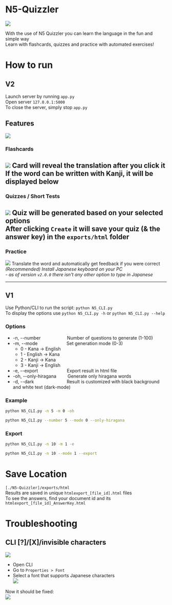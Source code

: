 # N5-Quizzler
![](https://github.com/user-attachments/assets/ba377e46-20e6-4ba5-9c9a-c5411e2fb213)

With the use of N5 Quizzler you can learn the language in the fun and simple way  
Learn with flashcards, quizzes and practice with automated exercises!

# How to run
## V2
Launch server by running `app.py`  
Open server `127.0.0.1:5000`  
To close the server, simply stop `app.py`

## Features
![](https://github.com/user-attachments/assets/df3bbd7f-c1d8-434e-a843-fbcbe3c52fc7)

### Flashcards
![](https://github.com/user-attachments/assets/479d81ac-a357-4c61-b95b-7f19ec788f4e)
Card will reveal the translation after you click it  
If the word can be written with Kanji, it will be displayed below
---

### Quizzes / Short Tests
![](https://github.com/user-attachments/assets/aafdac52-972e-467b-81fb-dbe000aca8de)
Quiz will be generated based on your selected options  
After clicking `Create` it will save your quiz (& the answer key) in the `exports/html` folder
---

### Practice
![](https://github.com/user-attachments/assets/2a875f94-8dc3-443a-8973-91e271d4d932)
Translate the word and automatically get feedback if you were correct  
*(Recommended) Install Japanese keyboard on your PC*  
*- as of version `v2.0.0` there isn't any other option to type in Japanese*

---

## V1
Use Python/CLI to run the script: `python N5_CLI.py`  
To display the options use `python N5_CLI.py -h` or `python N5_CLI.py --help`

### Options
- -n, --number &nbsp;&nbsp;&nbsp;&nbsp;&nbsp;&nbsp;&nbsp;&nbsp;&nbsp;&nbsp;&nbsp;&nbsp;&nbsp;&nbsp;&nbsp;&nbsp;&nbsp;&nbsp;&nbsp; Number of questions to generate (1-100)
- -m, --mode &nbsp;&nbsp;&nbsp;&nbsp;&nbsp;&nbsp;&nbsp;&nbsp;&nbsp;&nbsp;&nbsp;&nbsp;&nbsp;&nbsp;&nbsp;&nbsp;&nbsp;&nbsp;&nbsp;&nbsp;&nbsp; Set generation mode (0-3)
  - 0 - Kana -> English &nbsp;
  - 1 - English -> Kana &nbsp;
  - 2 - Kanji -> Kana &nbsp;&nbsp;&nbsp;&nbsp;&nbsp;
  - 3 - Kanji -> English &nbsp;
- -e, --export &nbsp;&nbsp;&nbsp;&nbsp;&nbsp;&nbsp;&nbsp;&nbsp;&nbsp;&nbsp;&nbsp;&nbsp;&nbsp;&nbsp;&nbsp;&nbsp;&nbsp;&nbsp;&nbsp;&nbsp;&nbsp; Export result in html file
- -oh, --only-hiragana &nbsp;&nbsp;&nbsp;&nbsp;&nbsp;&nbsp;&nbsp; Generate only hiragana words
- -d, --dark &nbsp;&nbsp;&nbsp;&nbsp;&nbsp;&nbsp;&nbsp;&nbsp;&nbsp;&nbsp;&nbsp;&nbsp;&nbsp;&nbsp;&nbsp;&nbsp;&nbsp;&nbsp;&nbsp;&nbsp;&nbsp;&nbsp;&nbsp;&nbsp; Result is customized with black background and white text (dark-mode)

### Example
```bash
python N5_CLI.py -n 5 -m 0 -oh
```
```bash
python N5_CLI.py --number 5 --mode 0 --only-hiragana
```

### Export
```bash
python N5_CLI.py -n 10 -m 1 -e
```
```bash
python N5_CLI.py -n 10 --mode 1 --export
```

# Save Location
`[./N5-Quizzler]/exports/html`  
Results are saved in unique `htmlexport_[file_id].html` files  
To see the answers, find your document id and its `htmlexport_[file_id]_AnswerKey.html`

# Troubleshooting
## CLI [?]/[X]/invisible characters
![](https://github.com/user-attachments/assets/23487b80-56dd-4a5f-ac53-aa7cbd2c18e4)  

- Open CLI
- Go to `Properties > Font`
- Select a font that supports Japanese characters  
![](https://github.com/user-attachments/assets/27de21c0-5e8f-4ebd-94e4-22864308c458)

Now it should be fixed:  
![](https://github.com/user-attachments/assets/e6d2639b-5f4d-460d-acea-33af4079da76)
